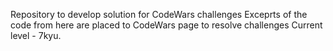 Repository to develop solution for CodeWars challenges
Exceprts of the code from here are placed to CodeWars page to resolve challenges
Current level -  7kyu.
